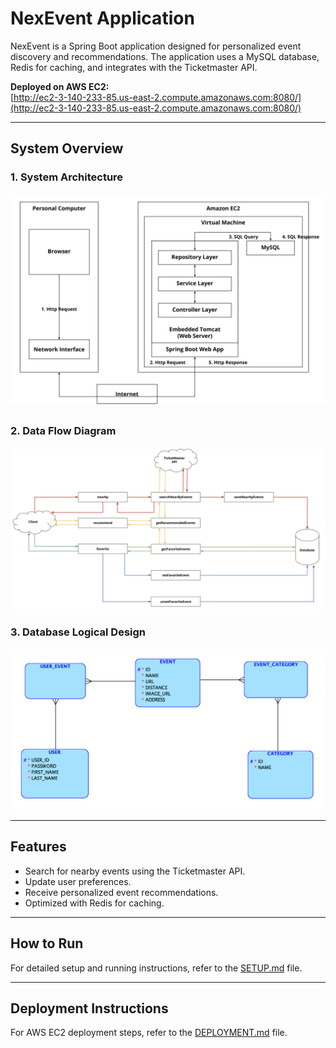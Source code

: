 # NexEvent Application

NexEvent is a Spring Boot application designed for personalized event discovery and recommendations. The application uses a MySQL database, Redis for caching, and integrates with the Ticketmaster API.

**Deployed on AWS EC2:**  
[http://ec2-3-140-233-85.us-east-2.compute.amazonaws.com:8080/](http://ec2-3-140-233-85.us-east-2.compute.amazonaws.com:8080/)

---

## System Overview

### 1. System Architecture

![System Architecture](docs/system-architecture.png)

### 2. Data Flow Diagram

![Data Flow Diagram](docs/data-flow.png)

### 3. Database Logical Design

![Database Design](docs/database-logical-design.png)

---

## Features

- Search for nearby events using the Ticketmaster API.
- Update user preferences.
- Receive personalized event recommendations.
- Optimized with Redis for caching.

---

## How to Run

For detailed setup and running instructions, refer to the [SETUP.md](SETUP.md) file.

---

## Deployment Instructions

For AWS EC2 deployment steps, refer to the [DEPLOYMENT.md](DEPLOYMENT.md) file.
